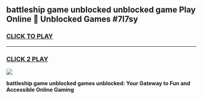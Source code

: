 
## battleship game unblocked unblocked game Play Online 👋 Unblocked Games #7l7sy
<h3>
<a href="https://premium.freeplayer.one?title=battleship_game_unblocked&ref=21F">CLICK TO PLAY</a></h3>
<hr>

<h3>
<a href="https://premium.freeplayer.one?title=battleship_game_unblocked&ref=21F">CLICK 2 PLAY</a>
  
</h3>

<a href="https://premium.freeplayer.one?title=battleship_game_unblocked&ref=21F/"><img src="https://clearcache.store/games.png"></a>


**battleship game unblocked games unblocked: Your Gateway to Fun and Accessible Online Gaming**
